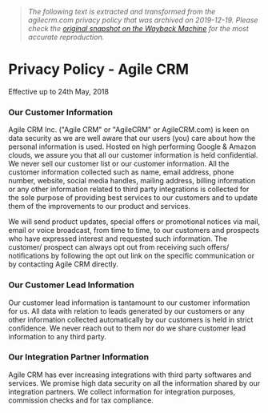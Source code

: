 > *The following text is extracted and transformed from the agilecrm.com privacy policy that was archived on 2019-12-19. Please check the [original snapshot on the Wayback Machine](https://web.archive.org/web/20191219225939id_/https%3A//www.agilecrm.com/privacy-policy) for the most accurate reproduction.*

# Privacy Policy - Agile CRM

Effective up to 24th May, 2018

### Our Customer Information

Agile CRM Inc. ("Agile CRM" or "AgileCRM" or AgileCRM.com) is keen on data security as we are well aware that our users (you) care about how the personal information is used. Hosted on high performing Google & Amazon clouds, we assure you that all our customer information is held confidential. We never sell our customer list or our customer information. All the customer information collected such as name, email address, phone number, website, social media handles, mailing address, billing information or any other information related to third party integrations is collected for the sole purpose of providing best services to our customers and to update them of the improvements to our product and services.

We will send product updates, special offers or promotional notices via mail, email or voice broadcast, from time to time, to our customers and prospects who have expressed interest and requested such information. The customer/ prospect can always opt out from receiving such offers/ notifications by following the opt out link on the specific communication or by contacting Agile CRM directly.

### Our Customer Lead Information

Our customer lead information is tantamount to our customer information for us. All data with relation to leads generated by our customers or any other information collected automatically by our customers is held in strict confidence. We never reach out to them nor do we share customer lead information to any third party.

### Our Integration Partner Information

Agile CRM has ever increasing integrations with third party softwares and services. We promise high data security on all the information shared by our integration partners. We collect information for integration purposes, commission checks and for tax compliance.
